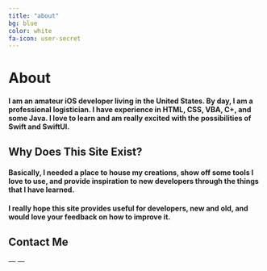 ```yaml
---
title: "about"
bg: blue
color: white
fa-icon: user-secret
---
```


<!--fa-icon: check-square-o-->

# About

#### I am an amateur iOS developer living in the United States. By day, I am a professional logistician.  I have experience in HTML, CSS, VBA, C+, and some Java. I love to learn and am really excited with the possibilities of Swift and SwiftUI.

## Why Does This Site Exist?

#### Basically, I needed a place to house my creations, show off some tools I love to use, and provide inspiration to new developers through the things that I have learned.

#### I really hope this site provides useful for developers, new and old, and would love your feedback on how to improve it.

## Contact Me

[<i class="fa-regular fa-envelope"></i>](<thearchitectlabs@gmail.com>)
&mdash;
[<i class="fa-brands fa-github"></i>](<https://github.com/TheArchitectLabs?tab=repositories>)
&mdash;



<!--#### Basically

# this theme rocks.

Got some *killer app*, some *neat project*, a cool portfolio? Make an easy single-page site to show it all off. SinglePaged uses jekyll niceties to make a ***polished, modular, and beautiful* single page site**.

Oh-- go see [some examples](https://github.com/t413/SinglePaged#fancy-jekyll-powered-single-page-site)!

- Each vertical section is a markdown file in **_posts/** directory.
  * They're sorted by 'date'. (we don't use date anywhere, it only sorts)
- Each vertical section sets it's own **color**, **header icon** (or image), **title**, and easy-to-write markdown body.
- Only **two things** to edit:
  1. Edit `_config.yml` to set the site title, description, etc
  2. Add `_posts/*.md` to make each vertical section. Copy some examples and add the sections from your README.md for a fast start!
- Easy adding of **SEO terms**, **favicon** & such, and **google analytics token**.

Sound good? Let's go!

There are three way to get started: (links jump to that section)

1. Make a [**user homepage**](#setup-as-user-homepage) (or organization)
2. Make a [**standalone project**](#setup-as-standalone-project-page) page
3. Make a [site under an **existing project**](#setup-inside-existing-project)-->
